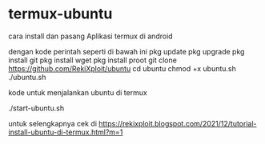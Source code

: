# termux-ubuntu

cara install dan pasang Aplikasi termux di android 

dengan kode perintah seperti di bawah ini
 pkg update
 pkg upgrade
 pkg install git
 pkg install wget
 pkg install proot
 git clone https://github.com/RekiXploit/ubuntu
 cd ubuntu
 chmod +x ubuntu.sh
 ./ubuntu.sh

kode untuk menjalankan ubuntu di termux 

 ./start-ubuntu.sh

untuk selengkapnya cek di https://rekixploit.blogspot.com/2021/12/tutorial-install-ubuntu-di-termux.html?m=1

